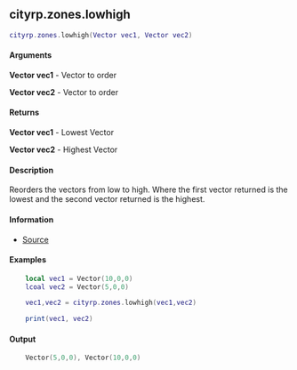 
## cityrp.zones.lowhigh

```lua
cityrp.zones.lowhigh(Vector vec1, Vector vec2)
```

#### Arguments

**Vector vec1** - Vector to order

**Vector vec2** - Vector to order

#### Returns

**Vector vec1** - Lowest Vector

**Vector vec2** - Highest Vector

#### Description
Reorders the vectors from low to high. Where the first vector returned is the lowest and the second vector returned is the highest.

#### Information
* [Source](https://app.assembla.com/spaces/roleplaygamemode/subversion/source/HEAD/gamemode/core/libraries/sh_zones.lua#ln72)

#### Examples
```lua
	local vec1 = Vector(10,0,0)
	lcoal vec2 = Vector(5,0,0)

	vec1,vec2 = cityrp.zones.lowhigh(vec1,vec2)

	print(vec1, vec2)
```

#### Output
```lua
	Vector(5,0,0), Vector(10,0,0)
```
